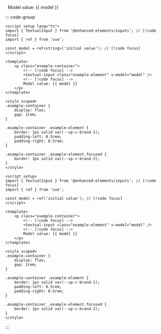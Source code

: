 <script setup lang="ts">
import { TextualInput } from '@enhanced-elements/inputs';
import { ref } from 'vue';

const model = ref<string>('initial value');
</script>

<p class="example-container">
    <textual-input class="example-element" v-model="model" />
    Model value: {{ model }}
</p>

<style lang="postcss" scoped>
.example-container {
    display: flex;
    gap: 1rem;

    .example-element {
        border: 1px solid var(--vp-c-brand-1);
        padding-left: 0.5rem;
        padding-right: 0.5rem;

        .focused {
            border: 1px solid var(--vp-c-brand-2);
        }
    }
}
</style>

::: code-group

```vue [Typescript]
<script setup lang="ts">
import { TextualInput } from '@enhanced-elements/inputs'; // [!code focus]
import { ref } from 'vue';

const model = ref<string>('initial value'); // [!code focus]
</script>

<template>
    <p class="example-container">
        <!-- [!code focus] -->
        <textual-input class="example-element" v-model="model" />
        <!-- [!code focus] -->
        Model value: {{ model }}
    </p>
</template>

<style scoped>
.example-container {
    display: flex;
    gap: 1rem;
}

.example-container .example-element {
    border: 1px solid var(--vp-c-brand-1);
    padding-left: 0.5rem;
    padding-right: 0.5rem;
}

.example-container .example-element.focused {
    border: 1px solid var(--vp-c-brand-2);
}
</style>
```

```vue [JavaScript]
<script setup>
import { TextualInput } from '@enhanced-elements/inputs'; // [!code focus]
import { ref } from 'vue';

const model = ref('initial value'); // [!code focus]
</script>

<template>
    <p class="example-container">
        <!-- [!code focus] -->
        <textual-input class="example-element" v-model="model" />
        <!-- [!code focus] -->
        Model value: {{ model }}
    </p>
</template>

<style scoped>
.example-container {
    display: flex;
    gap: 1rem;
}

.example-container .example-element {
    border: 1px solid var(--vp-c-brand-1);
    padding-left: 0.5rem;
    padding-right: 0.5rem;
}

.example-container .example-element.focused {
    border: 1px solid var(--vp-c-brand-2);
}
</style>
```

:::
